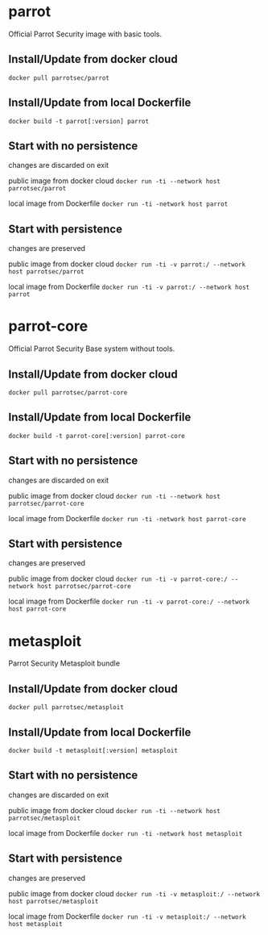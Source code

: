 # parrot
Official Parrot Security image with basic tools.

## Install/Update from docker cloud
```docker pull parrotsec/parrot```

## Install/Update from local Dockerfile
```docker build -t parrot[:version] parrot```

## Start with no persistence
changes are discarded on exit

public image from docker cloud
```docker run -ti --network host parrotsec/parrot```

local image from Dockerfile
```docker run -ti -network host parrot```

## Start with persistence
changes are preserved

public image from docker cloud
```docker run -ti -v parrot:/ --network host parrotsec/parrot```

local image from Dockerfile
```docker run -ti -v parrot:/ --network host parrot```





# parrot-core
Official Parrot Security Base system without tools.

## Install/Update from docker cloud
```docker pull parrotsec/parrot-core```

## Install/Update from local Dockerfile
```docker build -t parrot-core[:version] parrot-core```

## Start with no persistence
changes are discarded on exit

public image from docker cloud
```docker run -ti --network host parrotsec/parrot-core```

local image from Dockerfile
```docker run -ti -network host parrot-core```

## Start with persistence
changes are preserved

public image from docker cloud
```docker run -ti -v parrot-core:/ --network host parrotsec/parrot-core```

local image from Dockerfile
```docker run -ti -v parrot-core:/ --network host parrot-core```



# metasploit
Parrot Security Metasploit bundle

## Install/Update from docker cloud
```docker pull parrotsec/metasploit```

## Install/Update from local Dockerfile
```docker build -t metasploit[:version] metasploit```

## Start with no persistence
changes are discarded on exit

public image from docker cloud
```docker run -ti --network host parrotsec/metasploit```

local image from Dockerfile
```docker run -ti -network host metasploit```

## Start with persistence
changes are preserved

public image from docker cloud
```docker run -ti -v metasploit:/ --network host parrotsec/metasploit```

local image from Dockerfile
```docker run -ti -v metasploit:/ --network host metasploit```
